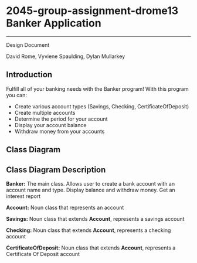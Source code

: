 # 2045-group-assignment-drome13 Banker Application

---
Design Document

David Rome, Vyviene Spaulding, Dylan Mullarkey

## Introduction

Fulfill all of your banking needs with the Banker program! With this program you can:
- Create various account types (Savings, Checking, CertificateOfDeposit)
- Create multiple accounts
-	Determine the period for your account
- Display your account balance
-	Withdraw money from your accounts

## Class Diagram


## Class Diagram Description

**Banker:** The main class. Allows user to create a bank account with an account name and type. Display balance and withdraw money.  Get an interest report

**Account:** Noun class that represents an account

**Savings:** Noun class that extends **Account**, represents a savings account

**Checking:** Noun class that extends **Account**, represents a checking account

**CertificateOfDeposit:** Noun class that extends **Account**, represents a Certificate Of Deposit account


